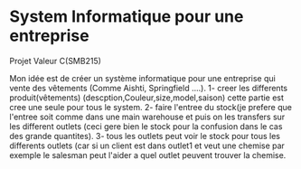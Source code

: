 # System Informatique pour une entreprise
Projet Valeur C(SMB215)

Mon idée est de créer un système informatique pour une entreprise qui vente des vêtements
(Comme Aishti, Springfield ....).
1- creer les differents produit(vêtements) (descption,Couleur,size,model,saison) 
cette partie est cree une seule pour tous le system.
2- faire l'entree du stock(je prefere que l'entree soit comme 
dans une main warehouse et puis on les transfers sur les different outlets 
(ceci gere bien le stock pour la confusion dans le cas des grande quantites).
3- tous les outlets peut voir le stock pour tous les differents outlets
(car si un client est dans outlet1 et veut une chemise par
exemple le salesman peut l'aider a quel outlet peuvent trouver la chemise.
